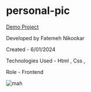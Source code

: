 # personal-pic
[Demo Project](https://nikmahla.github.io/personal-pic/)

Developed by Fatemeh Nikookar

Created - 6/01/2024

Technologies Used - Html , Css ,

Role - Frontend

![mah](https://github.com/nikmahla/personal-pic/assets/53364627/70d48695-2d2f-4c71-9063-09215e5369fb)

